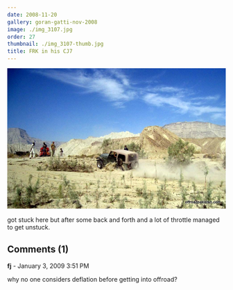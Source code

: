 ```yaml
---
date: 2008-11-20
gallery: goran-gatti-nov-2008
image: ./img_3107.jpg
order: 27
thumbnail: ./img_3107-thumb.jpg
title: FRK in his CJ7
---
```


![FRK in his CJ7](./img_3107.jpg)

got stuck here but after some back and forth and a lot of throttle managed to get unstuck.

<div id="comments">

## Comments (1)

<div id="comment">

**fj** - January  3, 2009  3:51 PM

why no one considers deflation before getting into offroad?

</div>

</div>
